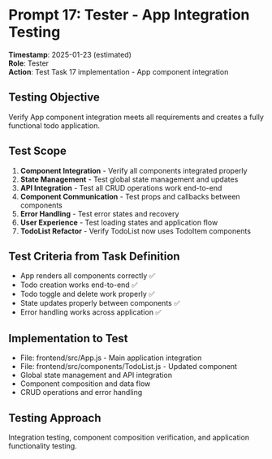 # Prompt 17: Tester - App Integration Testing
**Timestamp**: 2025-01-23 (estimated)  
**Role**: Tester  
**Action**: Test Task 17 implementation - App component integration

## Testing Objective
Verify App component integration meets all requirements and creates a fully functional todo application.

## Test Scope
1. **Component Integration** - Verify all components integrated properly
2. **State Management** - Test global state management and updates
3. **API Integration** - Test all CRUD operations work end-to-end
4. **Component Communication** - Test props and callbacks between components
5. **Error Handling** - Test error states and recovery
6. **User Experience** - Test loading states and application flow
7. **TodoList Refactor** - Verify TodoList now uses TodoItem components

## Test Criteria from Task Definition
- App renders all components correctly ✅
- Todo creation works end-to-end ✅
- Todo toggle and delete work properly ✅
- State updates properly between components ✅
- Error handling works across application ✅

## Implementation to Test
- File: frontend/src/App.js - Main application integration
- File: frontend/src/components/TodoList.js - Updated component
- Global state management and API integration
- Component composition and data flow
- CRUD operations and error handling

## Testing Approach
Integration testing, component composition verification, and application functionality testing.